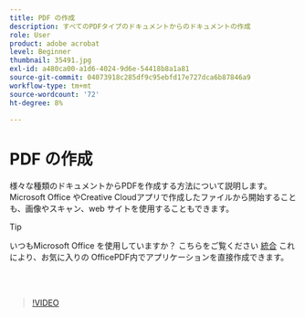 ```yaml
---
title: PDF の作成
description: すべてのPDFタイプのドキュメントからのドキュメントの作成
role: User
product: adobe acrobat
level: Beginner
thumbnail: 35491.jpg
exl-id: a480ca00-a1d6-4024-9d6e-54418b8a1a81
source-git-commit: 04073918c285df9c95ebfd17e727dca6b87846a9
workflow-type: tm+mt
source-wordcount: '72'
ht-degree: 8%

---
```


# PDF の作成

様々な種類のドキュメントからPDFを作成する方法について説明します。 Microsoft Office やCreative Cloudアプリで作成したファイルから開始することも、画像やスキャン、web サイトを使用することもできます。

>[!TIP]
>
>いつもMicrosoft Office を使用していますか？ こちらをご覧ください [統合](../integrate/integrate-overview.md#microsoft) これにより、お気に入りの OfficePDF内でアプリケーションを直接作成できます。

<br> 

>[!VIDEO](https://video.tv.adobe.com/v/35491?hidetitle=true)